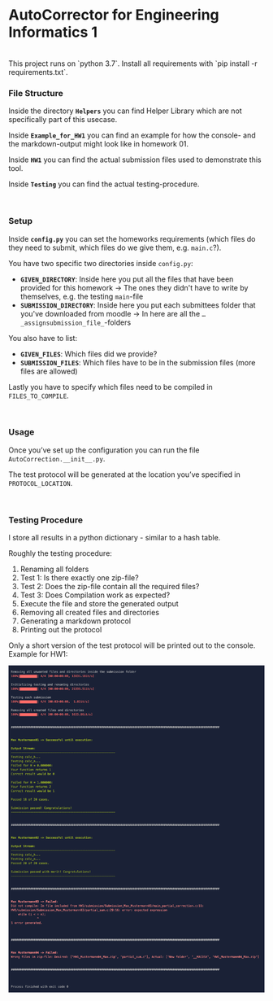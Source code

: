 # AutoCorrector for Engineering Informatics 1

<br/>
This project runs on `python 3.7`. Install all requirements with `pip install -r requirements.txt`.


<br/>

### File Structure

Inside the directory **`Helpers`** you can find Helper Library which are not specifically part of this usecase.

Inside **`Example_for_HW1`** you can find an example for how the console- and the markdown-output might look like in homework 01.

Inside **`HW1`** you can find the actual submission files used to demonstrate this tool.

Inside **`Testing`** you can find the actual testing-procedure.


<br/>

### Setup

Inside **`config.py`** you can set the homeworks requirements (which files do they need to submit, which files do we give them, e.g. `main.c`?).



You have two specific two directories inside `config.py`:

* **`GIVEN_DIRECTORY`**: Inside here you put all the files that have been provided for this homework -> The ones they didn't have to write by themselves, e.g. the testing `main`-file
* **`SUBMISSION_DIRECTORY`**: Inside here you put each submittees folder that you've downloaded from moodle -> In here are all the `…_assignsubmission_file_`-folders



You also have to list:

* **`GIVEN_FILES`**: Which files did we provide?
* **`SUBMISSION_FILES`**: Which files have to be in the submission files (more files are allowed)



Lastly you have to specify which files need to be compiled in `FILES_TO_COMPILE`.


<br/>

### Usage

Once you’ve set up the configuration you can run the file `AutoCorrection.__init__.py`.

The test protocol will be generated at the location you’ve specified in `PROTOCOL_LOCATION`.


<br/>

### Testing Procedure

I store all results in a python dictionary - similar to a hash table.



Roughly the testing procedure:

1. Renaming all folders
2. Test 1: Is there exactly one zip-file?
3. Test 2: Does the zip-file contain all the required files?
4. Test 3: Does Compilation work as expected?
5. Execute the file and store the generated output
6. Removing all created files and directories
7. Generating a markdown protocol
8. Printing out the protocol 



Only a short version of the test protocol will be printed out to the console. Example for HW1:

![](Example_for_HW1/terminal_output.png)

